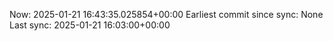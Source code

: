 Now: 2025-01-21 16:43:35.025854+00:00 Earliest commit since sync: None Last sync: 2025-01-21 16:03:00+00:00
